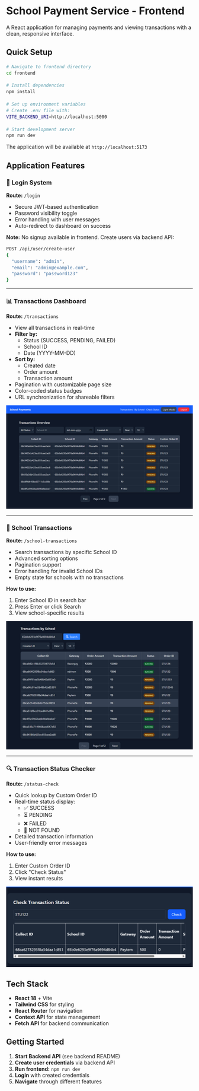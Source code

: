 # School Payment Service - Frontend

A React application for managing payments and viewing transactions with a clean, responsive interface.

## Quick Setup

```bash
# Navigate to frontend directory
cd frontend

# Install dependencies
npm install

# Set up environment variables
# Create .env file with:
VITE_BACKEND_URI=http://localhost:5000

# Start development server
npm run dev
```

The application will be available at `http://localhost:5173`

## Application Features

### 🔐 Login System
**Route:** `/login`

- Secure JWT-based authentication
- Password visibility toggle
- Error handling with user messages
- Auto-redirect to dashboard on success

**Note:** No signup available in frontend. Create users via backend API:
```bash
POST /api/user/create-user
{
  "username": "admin",
  "email": "admin@example.com", 
  "password": "password123"
}
```

---

### 📊 Transactions Dashboard
**Route:** `/transactions`

- View all transactions in real-time
- **Filter by:**
  - Status (SUCCESS, PENDING, FAILED)
  - School ID
  - Date (YYYY-MM-DD)
- **Sort by:**
  - Created date
  - Order amount
  - Transaction amount
- Pagination with customizable page size
- Color-coded status badges
- URL synchronization for shareable filters

![Transactions Dashboard](./public/transactions.png)

---

### 🏫 School Transactions
**Route:** `/school-transactions`

- Search transactions by specific School ID
- Advanced sorting options
- Pagination support
- Error handling for invalid School IDs
- Empty state for schools with no transactions

**How to use:**
1. Enter School ID in search bar
2. Press Enter or click Search
3. View school-specific results

![School Transactions](./public/transaction-by-school.png)

---

### 🔍 Transaction Status Checker
**Route:** `/status-check`

- Quick lookup by Custom Order ID
- Real-time status display:
  - ✅ SUCCESS
  - ⏳ PENDING
  - ❌ FAILED
  - 🚫 NOT FOUND
- Detailed transaction information
- User-friendly error messages

**How to use:**
1. Enter Custom Order ID
2. Click "Check Status"
3. View instant results

![Transaction Status Checker](./public/transactions-check.png)

## Tech Stack

- **React 18** + Vite
- **Tailwind CSS** for styling
- **React Router** for navigation
- **Context API** for state management
- **Fetch API** for backend communication

## Getting Started

1. **Start Backend API** (see backend README)
2. **Create user credentials** via backend API
3. **Run frontend:** `npm run dev`
4. **Login** with created credentials
5. **Navigate** through different features